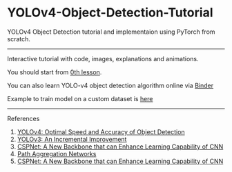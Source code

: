# YOLOv4-Object-Detection-Tutorial
YOLOv4 Object Detection tutorial and implementaion using PyTorch from scratch.

---

Interactive tutorial with code, images, explanations and animations.

You should start from [0th lesson](/ipynb/0-introduction.ipynb).

You can also learn YOLO-v4 object detection algorithm online via [Binder](https://hub.gke2.mybinder.org/user/neeveermoree-yo-ection-tutorial-q5x1va2t/tree)

Example to train model on a custom dataset is [here](/ipynb/Yolov4_Traffic_sign_detection.ipynb)

---
References

1) [YOLOv4: Optimal Speed and Accuracy of Object Detection](https://arxiv.org/pdf/2004.10934.pdf)
2) [YOLOv3: An Incremental Improvement](https://arxiv.org/pdf/1804.02767v1.pdf)
3) [CSPNet: A New Backbone that can Enhance Learning Capability of CNN](https://openaccess.thecvf.com/content_CVPRW_2020/papers/w28/Wang_CSPNet_A_New_Backbone_That_Can_Enhance_Learning_Capability_of_CVPRW_2020_paper.pdf)
4) [Path Aggregation Networks](https://openaccess.thecvf.com/content_cvpr_2018/papers/Liu_Path_Aggregation_Network_CVPR_2018_paper.pdf)
5) [CSPNet: A New Backbone that can Enhance Learning Capability of CNN](https://openaccess.thecvf.com/content_CVPRW_2020/papers/w28/Wang_CSPNet_A_New_Backbone_That_Can_Enhance_Learning_Capability_of_CVPRW_2020_paper.pdf)
